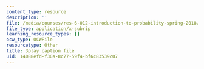 ```yaml
---
content_type: resource
description: ''
file: /media/courses/res-6-012-introduction-to-probability-spring-2018/14088efdf30a8c7759f4bf6c83539c07_8QFpZ3FndBc.srt
file_type: application/x-subrip
learning_resource_types: []
ocw_type: OCWFile
resourcetype: Other
title: 3play caption file
uid: 14088efd-f30a-8c77-59f4-bf6c83539c07
---
```

